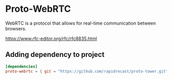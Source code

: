 # Proto-WebRTC

WebRTC is a protocol that allows for real-time communication between browsers.

https://www.rfc-editor.org/rfc/rfc8835.html

## Adding dependency to project

```toml
[dependencies]
proto-webrtc = { git = "https://github.com/rapidrecast/proto-tower.git", subdir = "proto-webrtc" }
```
